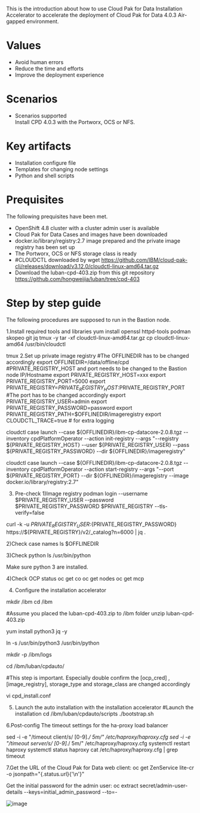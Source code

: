 This is the introduction about how to use Cloud Pak for Data Installation Accelerator to accelerate the deployment of Cloud Pak for Data 4.0.3 Air-gapped environment.

# Values
* Avoid human errors
* Reduce the time and efforts
* Improve the deployment experience 

# Scenarios
* Scenarios supported </br>
Install CPD 4.0.3 with the Portworx, OCS or NFS.

# Key artifacts
* Installation configure file
* Templates for changing node settings
* Python and shell scripts

# Prequisites
The following prequisites have been met.
* OpenShift 4.8 cluster with a cluster admin user is available
* Cloud Pak for Data Cases and images have been downloaded
* docker.io/library/registry:2.7 image prepared and the private image registry has been set up
* The Portworx, OCS or NFS storage class is ready
* #CLOUDCTL downloaded by wget https://github.com/IBM/cloud-pak-cli/releases/download/v3.12.0/cloudctl-linux-amd64.tar.gz
* Download the luban-cpd-403.zip from this git repository https://github.com/hongweijia/luban/tree/cpd-403

# Step by step guide
The following procedures are supposed to run in the Bastion node.

1.Install required tools and libraries
yum install openssl httpd-tools podman skopeo git jq tmux -y
tar -xf cloudctl-linux-amd64.tar.gz
cp cloudctl-linux-amd64 /usr/bin/cloudctl
 
tmux 
2.Set up private image registry
#The OFFLINEDIR has to be changed accordingly
export OFFLINEDIR=/data/offline/cpd
#PRIVATE_REGISTRY_HOST  and port needs to be changed to the Bastion node IP/Hostname
export PRIVATE_REGISTRY_HOST=xxx
export PRIVATE_REGISTRY_PORT=5000
export PRIVATE_REGISTRY=$PRIVATE_REGISTRY_HOST:$PRIVATE_REGISTRY_PORT
#The port has to be changed accordingly
export PRIVATE_REGISTRY_USER=admin
export PRIVATE_REGISTRY_PASSWORD=password
export PRIVATE_REGISTRY_PATH=$OFFLINEDIR/imageregistry
export CLOUDCTL_TRACE=true # for extra logging

cloudctl case launch --case ${OFFLINEDIR}/ibm-cp-datacore-2.0.8.tgz --inventory cpdPlatformOperator --action init-registry --args "--registry ${PRIVATE_REGISTRY_HOST} --user ${PRIVATE_REGISTRY_USER} --pass ${PRIVATE_REGISTRY_PASSWORD} --dir ${OFFLINEDIR}/imageregistry"

cloudctl case launch --case ${OFFLINEDIR}/ibm-cp-datacore-2.0.8.tgz --inventory cpdPlatformOperator --action start-registry --args "--port ${PRIVATE_REGISTRY_PORT} --dir ${OFFLINEDIR}/imageregistry --image docker.io/library/registry:2.7"

3. Pre-check
1)Image registry
podman login --username $PRIVATE_REGISTRY_USER --password $PRIVATE_REGISTRY_PASSWORD $PRIVATE_REGISTRY --tls-verify=false

curl -k -u ${PRIVATE_REGISTRY_USER}:${PRIVATE_REGISTRY_PASSWORD} https://${PRIVATE_REGISTRY}/v2/_catalog?n=6000 | jq .

2)Check case names
ls $OFFLINEDIR

3)Check python
ls /usr/bin/python

Make sure  python 3 are installed.

4)Check OCP status
oc get co
oc get nodes
oc get mcp

4. Configure the installation accelerator

mkdir /ibm
cd /ibm

#Assume you placed the luban-cpd-403.zip to /ibm folder
unzip luban-cpd-403.zip
 
yum install python3 jq -y

ln -s /usr/bin/python3 /usr/bin/python

mkdir -p /ibm/logs

cd /ibm/luban/cpdauto/

#This step is important. 
Especially double confirm  the [ocp_cred] , [image_registry], storage_type and storage_class are changed accordingly

vi cpd_install.conf

5. Launch the auto installation with the installation accelerator
#Launch the installation
cd /ibm/luban/cpdauto/scripts
./bootstrap.sh

6.Post-config
The timeout settings for the ha-proxy load balancer

sed -i -e "/timeout client/s/ [0-9].*/ 5m/" /etc/haproxy/haproxy.cfg
sed -i -e "/timeout server/s/ [0-9].*/ 5m/" /etc/haproxy/haproxy.cfg
systemctl restart haproxy
systemctl status haproxy
cat /etc/haproxy/haproxy.cfg | grep timeout

7.Get the URL of the Cloud Pak for Data web client:
oc get ZenService lite-cr -o jsonpath="{.status.url}{'\n'}"
 
Get the initial password for the admin user:
oc extract secret/admin-user-details --keys=initial_admin_password --to=-

![image](https://user-images.githubusercontent.com/13843422/148342556-a17fc145-8e9a-410a-b384-99ad9ce5dfcb.png)

